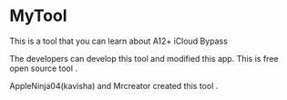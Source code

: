 # MyTool
This is a tool that you can learn about A12+ iCloud Bypass 

The developers can develop this tool and modified this app. This is free open source tool .

AppleNinja04(kavisha) and Mrcreator created this tool .
